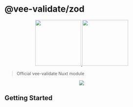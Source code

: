 # @vee-validate/zod

<p align="center">
  <a href="https://vee-validate.logaretm.com/v4/guide/global-validators" target="_blank">
    <img width="150" src="https://github.com/logaretm/vee-validate/raw/main/logo.png">
  </a>

  <a href="https://nuxt.com/" target="_blank">
    <img width="150" src="https://nuxt.com/assets/design-kit/logo/full-logo-green-dark.png">
  </a>
</p>

> Official vee-validate Nuxt module

<p align="center">
  <a href="https://github.com/sponsors/logaretm">
    <img src='https://sponsors.logaretm.com/sponsors.svg'>
  </a>
</p>

## Getting Started
